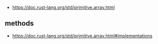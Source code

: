 - https://doc.rust-lang.org/std/primitive.array.html

## methods

- https://doc.rust-lang.org/std/primitive.array.html#implementations